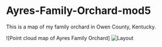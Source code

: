 # Ayres-Family-Orchard-mod5

This is a map of my family orchard in Owen County, Kentucky.

![Point cloud map of Ayres Family Orchard] ![Layout](https://github.com/user-attachments/assets/10ac37ce-a333-492e-b45e-604d6ae38b7e)


